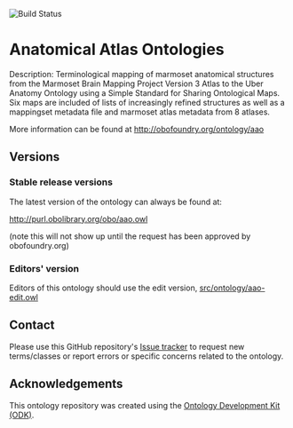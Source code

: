 
![Build Status](https://github.com/elisapappagallo1/aao/workflows/CI/badge.svg)
# Anatomical Atlas Ontologies

Description: Terminological mapping of marmoset anatomical structures from the Marmoset Brain Mapping Project Version 3 Atlas to the Uber Anatomy Ontology using a Simple Standard for Sharing Ontological Maps. Six maps are included of lists of increasingly refined structures as well as a mappingset metadata file and marmoset atlas metadata from 8 atlases.

More information can be found at http://obofoundry.org/ontology/aao

## Versions

### Stable release versions

The latest version of the ontology can always be found at:

http://purl.obolibrary.org/obo/aao.owl

(note this will not show up until the request has been approved by obofoundry.org)

### Editors' version

Editors of this ontology should use the edit version, [src/ontology/aao-edit.owl](src/ontology/aao-edit.owl)

## Contact

Please use this GitHub repository's [Issue tracker](https://github.com/elisapappagallo1/aao/issues) to request new terms/classes or report errors or specific concerns related to the ontology.

## Acknowledgements

This ontology repository was created using the [Ontology Development Kit (ODK)](https://github.com/INCATools/ontology-development-kit).
